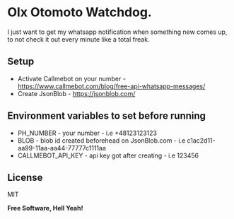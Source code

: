 # Olx Otomoto Watchdog.

I just want to get my whatsapp notification when something new comes up, to not check it out every minute like a total freak.

## Setup

- Activate Callmebot on your number - https://www.callmebot.com/blog/free-api-whatsapp-messages/
- Create JsonBlob - https://jsonblob.com/

## Environment variables to set before running

- PH_NUMBER - your number - i.e +48123123123
- BLOB - blob id created beforehead on JsonBlob.com - i.e c1ac2d11-aa99-11aa-aa44-77777c1111aa
- CALLMEBOT_API_KEY - api key got after creating - i.e 123456

## License

MIT

**Free Software, Hell Yeah!**